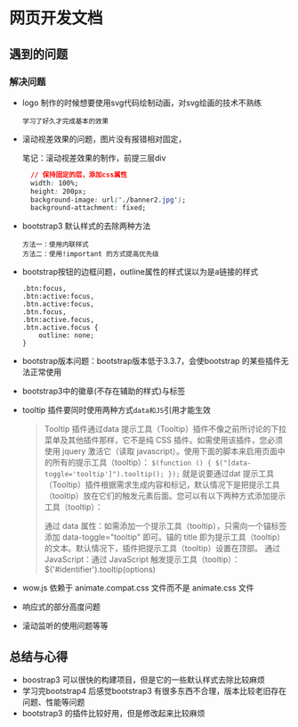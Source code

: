 # 网页开发文档

## 遇到的问题

### 解决问题

- logo 制作的时候想要使用svg代码绘制动画，对svg绘画的技术不熟练

	```
	学习了好久才完成基本的效果
	```

- 滚动视差效果的问题，图片没有报错相对固定，

	笔记：滚动视差效果的制作，前提三层div

	```css
	  // 保持固定的层，添加css属性
	  width: 100%;
	  height: 200px;
	  background-image: url('./banner2.jpg');
	  background-attachment: fixed;
	```

- bootstrap3 默认样式的去除两种方法

	```
	方法一：使用内联样式
	方法二：使用!important 的方式提高优先级
	```

- bootstrap按钮的边框问题，outline属性的样式误以为是a链接的样式

	```
	.btn:focus,
	.btn:active:focus,
	.btn.active:focus,
	.btn.focus,
	.btn:active.focus,
	.btn.active.focus {
	    outline: none;          
	}
	```

- bootstrap版本问题：bootstrap版本低于3.3.7，会使bootstrap 的某些插件无法正常使用

- bootstrap3中的徽章(不存在辅助的样式)与标签

- tooltip 插件要同时使用两种方式``data和JS``引用才能生效

	> Tooltip 插件通过data 提示工具（Tooltip）插件不像之前所讨论的下拉菜单及其他插件那样，它不是纯 CSS 插件。如需使用该插件，您必须使用 jquery 激活它（读取 javascript）。使用下面的脚本来启用页面中的所有的提示工具（tooltip）：
	> `$(function () { $("[data-toggle='tooltip']").tooltip(); });`
	> 就是说要通过dat
	> 提示工具（Tooltip）插件根据需求生成内容和标记，默认情况下是把提示工具（tooltip）放在它们的触发元素后面。您可以有以下两种方式添加提示工具（tooltip）：
	>
	> 通过 data 属性：如需添加一个提示工具（tooltip），只需向一个锚标签添加 data-toggle="tooltip" 即可。锚的 title 即为提示工具（tooltip）的文本。默认情况下，插件把提示工具（tooltip）设置在顶部。
	> 通过 JavaScript：通过 JavaScript 触发提示工具（tooltip）：
	> $('#identifier').tooltip(options)

- wow.js 依赖于 animate.compat.css 文件而不是 animate.css 文件

- 响应式的部分高度问题

- 滚动监听的使用问题等等

## 总结与心得

- boostrap3 可以很快的构建项目，但是它的一些默认样式去除比较麻烦
- 学习完bootstrap4 后感觉bootstrap3 有很多东西不合理，版本比较老旧存在问题、性能等问题
- bootstrap3 的插件比较好用，但是修改起来比较麻烦